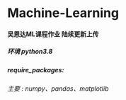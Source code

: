 # Machine-Learning

#### 吴恩达ML课程作业 陆续更新上传
##### 环境 python3.8  
##### require_packages:
###### 主要 : *numpy、pandas、matplotlib*
